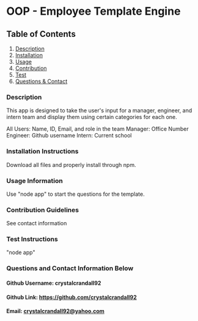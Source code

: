 # OOP - Employee Template Engine

## Table of Contents
1. [Description](#description)
2. [Installation](#installation-instructions)
3. [Usage](#usage-information)
4. [Contribution](#contribution-guidelines)
5. [Test](#test-instructions)
6. [Questions & Contact](#questions?-contact-information-below)
### Description
This app is designed to take the user's input for a manager, engineer, and intern team and display them using certain categories for each one.

All Users: Name, ID, Email, and role in the team
Manager: Office Number
Engineer: Github username
Intern: Current school
### Installation Instructions
Download all files and properly install through npm. 
### Usage Information
Use "node app" to start the questions for the template.
### Contribution Guidelines
See contact information
### Test Instructions
"node app"
### Questions and Contact Information Below
#### Github Username: crystalcrandall92
#### Github Link: https://github.com/crystalcrandall92
#### Email: crystalcrandall92@yahoo.com